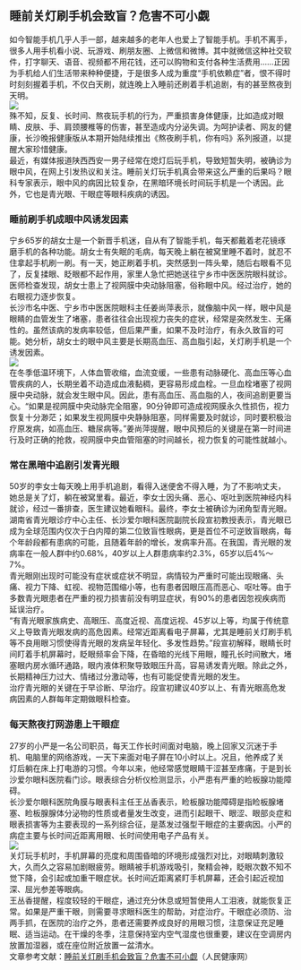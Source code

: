 ## 睡前关灯刷手机会致盲？危害不可小觑  
如今智能手机几乎人手一部，越来越多的老年人也爱上了智能手机。手机不离手，很多人用手机看小说、玩游戏、刷朋友圈、上微信和微博。其中就微信这种社交软件，打字聊天、语音、视频都不用花钱，还可以购物和支付各种生活费用……正因为手机给人们生活带来种种便捷，于是很多人成为重度“手机依赖症”者，恨不得时时刻刻握着手机，不仅白天刷，就连晚上入睡前还刷着手机追剧，有的甚至熬夜到天明。  
![](http://cdncms.v-keep.cn/wp-content/uploads/2019/12/u17477886622793153705fm26gp0.jpg)  
殊不知，反复、长时间、熬夜玩手机的行为，严重损害身体健康，比如造成对眼睛、皮肤、手、肩颈腰椎等的伤害，甚至造成内分泌失调。为呵护读者、网友的健康，长沙晚报健康版从本期开始陆续推出《熬夜刷手机，你有吗》系列报道，以提醒大家珍惜健康。  
最近，有媒体报道陕西西安一男子经常在熄灯后玩手机，导致短暂失明，被确诊为眼中风，在网上引发热议和关注。睡前关灯玩手机真会带来这么严重的后果吗？眼科专家表示，眼中风的病因比较复杂，在黑暗环境长时间玩手机是一个诱因。此外，它也是青光眼、干眼症等眼科疾病的诱因。  
### 睡前刷手机成眼中风诱发因素  
宁乡65岁的胡女士是一个新晋手机迷，自从有了智能手机，每天都戴着老花镜琢磨手机的各种功能。胡女士有失眠的毛病，每天晚上躺在被窝里睡不着时，就忍不住拿起手机刷一刷。有一天，她正刷着手机，突然感到一阵头晕，随后右眼看不见了，反复揉眼、眨眼都不起作用，家里人急忙把她送往宁乡市中医医院眼科就诊。医师检查发现，胡女士患上了视网膜中央动脉阻塞，俗称眼中风。经过治疗，她的右眼视力逐步恢复。  
长沙市名中医、宁乡市中医医院眼科主任姜尚萍表示，就像脑中风一样，眼中风是眼睛的血管发生了堵塞，患者往往会出现视力丧失的症状，经常是突然发生、无痛性的。虽然该病的发病率较低，但后果严重，如果不及时治疗，有永久致盲的可能。她分析，胡女士的眼中风主要是长期高血压、高血脂引起，关灯刷手机是一个诱发因素。  
![](http://cdncms.v-keep.cn/wp-content/uploads/2019/12/timgxa.jpg)  
在冬季低温环境下，人体血管收缩，血流变缓，一些患有动脉硬化、高血压等心血管疾病的人，长期坐着不动造成血液黏稠，更容易形成血栓。一旦血栓堵塞了视网膜中央动脉，就会发生眼中风。因此，患有高血压、高血脂的人，夜间追剧更要当心。“如果是视网膜中央动脉完全阻塞，90分钟即可造成视网膜永久性损伤，视力恢复十分渺茫；如果发生视网膜中央静脉阻塞，同样需要及时就诊，同时要积极治疗原发病，如高血压、糖尿病等。”姜尚萍提醒，眼中风预后的关键是在第一时间进行及时正确的抢救，视网膜中央血管阻塞的时间越长，视力恢复的可能性就越小。  
### 常在黑暗中追剧引发青光眼  
50岁的李女士每天晚上用手机追剧，看得入迷便舍不得入睡，为了不影响丈夫，她总是关了灯，躺在被窝里看。最近，李女士因头痛、恶心、呕吐到医院神经内科就诊，经过一番排查，医生建议她看眼科。最终，李女士被确诊为闭角型青光眼。  
湖南省青光眼诊疗中心主任、长沙爱尔眼科医院副院长段宣初教授表示，青光眼已成为全球范围内仅次于白内障的第二位致盲性眼病，更是首位不可逆致盲眼病，每个年龄段都有患病的可能，且随着年龄的增长，发病率升高。在我国，青光眼的发病率在一般人群中约0.68%，40岁以上人群患病率约2.3%，65岁以后4%～7%。  
青光眼刚出现时可能没有症状或症状不明显，病情较为严重时可能出现眼痛、头痛、视力下降、虹视、视物范围缩小等，也有患者因眼压高而恶心、呕吐等。由于多数青光眼患者在严重的视力损害前没有明显症状，有90%的患者因忽视疾病而延误治疗。  
“有青光眼家族病史、高眼压、高度近视、高度远视、45岁以上等，均属于传统意义上导致青光眼发病的高危因素。经常近距离看电子屏幕，尤其是睡前关灯刷手机等不良用眼习惯使得青光眼的发病呈年轻化、多发性趋势。”段宣初解释，眼睛长时间盯着手机屏幕时，眨眼频率会下降，在昏暗的光线下用眼，瞳孔长时间散大，堵塞眼内房水循环通路，眼内液体积聚导致眼压升高，容易诱发青光眼。除此之外，长期精神压力过大、情绪过分激动等，也有可能促使青光眼的发生。  
治疗青光眼的关键在于早诊断、早治疗。段宣初建议40岁以上、有青光眼高危发病因素的人群每年定期做眼科检查。  
### 每天熬夜打网游患上干眼症  
27岁的小严是一名公司职员，每天工作长时间面对电脑，晚上回家又沉迷于手机、电脑里的网络游戏，一天下来面对电子屏在10小时以上。况且，他养成了关灯后躺在床上打电游的习惯。今年以来，他经常感觉眼睛干涩甚至疼痛，于是到长沙爱尔眼科医院看门诊。眼表综合分析仪检测显示，小严患有严重的睑板腺功能障碍。  
长沙爱尔眼科医院角膜与眼表科主任王丛香表示，睑板腺功能障碍是指睑板腺堵塞、睑板腺腺体分泌物的性质或者量发生改变，进而引起眼干、眼涩、眼部炎症和眼表损害等为主要表现的一系列综合征，是蒸发过强型干眼症的主要病因。小严的病症主要与长时间近距离用眼、长时间使用电子产品有关。  
![](http://cdncms.v-keep.cn/wp-content/uploads/2019/12/timg-21.gif)  
关灯玩手机时，手机屏幕的亮度和周围昏暗的环境形成强烈对比，对眼睛刺激较大，久而久之容易加剧眼疲劳。眼睛被手机游戏吸引，聚精会神，眨眼次数不知不觉下降，会引起或加重干眼症状。长时间近距离紧盯手机屏幕，还会引起近视加深、屈光参差等眼病。  
王丛香提醒，程度较轻的干眼症，通过充分休息或短暂使用人工泪液，就能恢复正常。如果是严重干眼，则需要寻求眼科医生的帮助，对症治疗。干眼症必须防、治两手抓，在医院的治疗之外，患者还需要养成良好的用眼习惯，注意保证充足睡眠、适当运动。在干燥的冬季，注意保持室内空气湿度也很重要，建议在空调房内放置加湿器，或在座位附近放置一盆清水。  
文章参考文献：<a href="http://health.people.com.cn/n1/2019/1204/c14739-31488626.html">睡前关灯刷手机会致盲？危害不可小觑</a>（人民健康网）  

